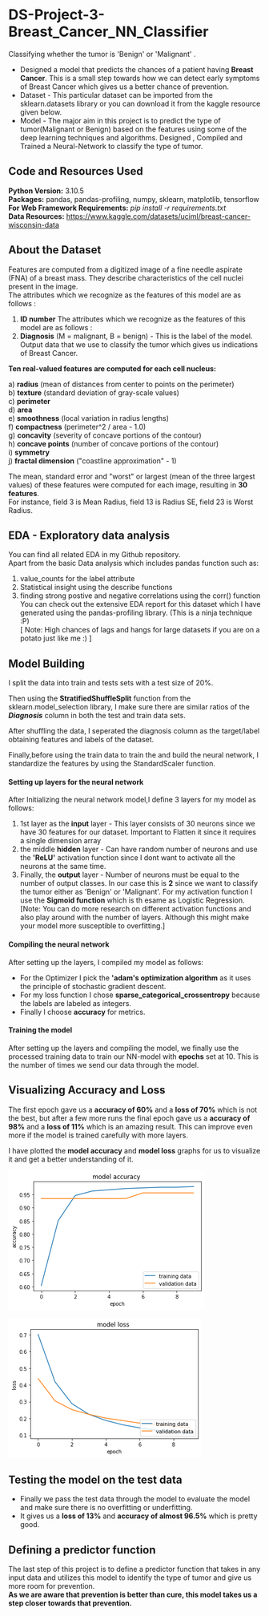 # DS-Project-3-Breast_Cancer_NN_Classifier
Classifying whether the tumor is 'Benign' or 'Malignant' . 

* Designed a model that predicts the chances of a patient having **Breast Cancer**. This is a small step towards how we can detect early symptoms of Breast Cancer which gives us a better chance of prevention.
* Dataset - This particular dataset can be imported from the sklearn.datasets library or you can download it from the kaggle resource given below.
* Model - The major aim in this project is to predict the type of tumor(Malignant or Benign) based on the features using some of the deep learning techniques and algorithms. Designed , Compiled and Trained a Neural-Network to classify the type of tumor.

## Code and Resources Used ##
**Python Version:** 3.10.5 <br />
**Packages:** pandas, pandas-profiling, numpy, sklearn, matplotlib, tensorflow <br />
**For Web Framework Requirements:** _pip install -r requirements.txt_ <br />
**Data Resources:** <https://www.kaggle.com/datasets/uciml/breast-cancer-wisconsin-data>

## About the Dataset ##
Features are computed from a digitized image of a fine needle aspirate (FNA) of a breast mass. They describe characteristics of the cell nuclei present in the image. <br />
The attributes which we recognize as the features of this model are as follows : <br />
1. **ID number**
The attributes which we recognize as the features of this model are as follows : <br />
2. **Diagnosis** (M = malignant, B = benign) - This is the label of the model. Output data that we use to classify the tumor which gives us indications of Breast Cancer. <br />

**Ten real-valued features are computed for each cell nucleus:**

a) **radius** (mean of distances from center to points on the perimeter) <br />
b) **texture** (standard deviation of gray-scale values) <br />
c) **perimeter** <br />
d) **area** <br />
e) **smoothness** (local variation in radius lengths) <br />
f) **compactness** (perimeter^2 / area - 1.0) <br />
g) **concavity** (severity of concave portions of the contour) <br />
h) **concave points** (number of concave portions of the contour) <br />
i) **symmetry** <br />
j) **fractal dimension** ("coastline approximation" - 1) <br />

The mean, standard error and "worst" or largest (mean of the three
largest values) of these features were computed for each image,
resulting in **30 features**. <br />
For instance, field 3 is Mean Radius, field
13 is Radius SE, field 23 is Worst Radius.

## EDA - Exploratory data analysis ## 
You can find all related EDA in my Github repository. <br />
Apart from the basic Data analysis which includes pandas function such as: <br />
1. value_counts for the label attribute <br /> 
2. Statistical insight using the describe functions <br /> 
3. finding strong postive and negative correlations using the corr() function <br />
You can check out the extensive EDA report for this dataset which I have generated using the pandas-profiling library. (This is a ninja technique :P) <br />
[ Note: High chances of lags and hangs for large datasets if you are on a potato just like me :) ]


## Model Building ##
I split the data into train and tests sets with a test size of 20%.

Then using the **StratifiedShuffleSplit** function from the sklearn.model_selection library, I make sure there are similar ratios of the ***Diagnosis*** column in both the test and train data sets.

After shuffling the data, I seperated the diagnosis column as the target/label obtaining features and labels of the dataset.

Finally,before using the train data to train the and build the neural network, I standardize the features by using the StandardScaler function.

#### Setting up layers for the neural network ####

After Initializing the neural network model,I define 3 layers for my model as follows:
1. 1st layer as the **input** layer - This layer consists of 30 neurons since we have 30 features for our dataset. Important to Flatten it since it requires a single dimension array  
2. the middle **hidden** layer - Can have random number of neurons and use the **'ReLU'** activation function since I dont want to activate all the neurons at the same time. 
3. Finally, the **output** layer - Number of neurons must be equal to the number of output classes. In our case this is **2** since we want to classify the tumor either as 'Benign' or 'Malignant'. For my activation function I use the **Sigmoid function** which is th esame as Logistic Regression.
[Note: You can do more research on different activation functions and also play around with the number of layers. Although this might make your model more susceptible to overfitting.]    

#### Compiling the neural network  ####

After setting up the layers, I compiled my model as follows:
* For the Optimizer I pick the **'adam's optimization algorithm** as it uses the principle of stochastic gradient descent.
* For my loss function I chose **sparse_categorical_crossentropy** because the labels are labeled as integers.
* Finally I choose **accuracy** for metrics.

#### Training the model ####

After setting up the layers and compiling the model, we finally use the processed training data to train our NN-model with **epochs** set at 10. This is the number of times we send our data through the model.

## Visualizing Accuracy and Loss ##

The first epoch gave us a **accuracy of 60%** and a **loss of 70%** which is not the best, but after a few more runs the final epoch gave us a **accuracy of 98%** and a **loss of 11%** which is an amazing result. This can improve even more if the model is trained carefully with  more layers.

I have plotted the **model accuracy** and **model loss** graphs for us to visualize it and get a better understanding of it.

![](model_accuracy.png "Model Accuracy ")

![](model_loss.png "Model Loss ")

## Testing the model on the test data ##
* Finally we pass the test data through the model to evaluate the model and make sure there is no overfitting or underfitting.
* It gives us a **loss of 13%** and **accuracy of almost 96.5%** which is pretty good.

## Defining a predictor function ##
The last step of this project is to define a predictor function that takes in any input data and utilizes this model to identify the type of tumor and give us more room for prevention. <br /> 
**As we are aware that prevention is better than cure, this model takes us a step closer towards that prevention.** 
